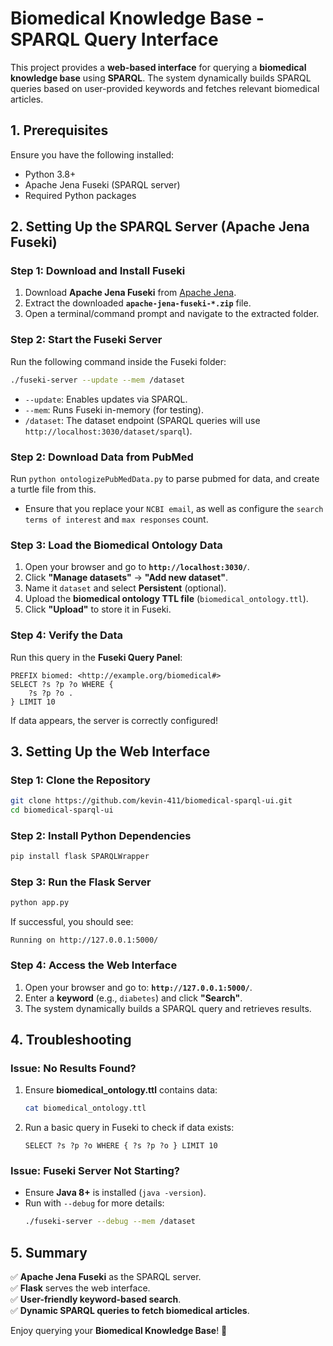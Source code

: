 # Biomedical Knowledge Base - SPARQL Query Interface

This project provides a **web-based interface** for querying a **biomedical knowledge base** using **SPARQL**. The system dynamically builds SPARQL queries based on user-provided keywords and fetches relevant biomedical articles.

## **1. Prerequisites**
Ensure you have the following installed:
- Python 3.8+
- Apache Jena Fuseki (SPARQL server)
- Required Python packages

## **2. Setting Up the SPARQL Server (Apache Jena Fuseki)**

### **Step 1: Download and Install Fuseki**
1. Download **Apache Jena Fuseki** from [Apache Jena](https://jena.apache.org/download/index.cgi).
2. Extract the downloaded **`apache-jena-fuseki-*.zip`** file.
3. Open a terminal/command prompt and navigate to the extracted folder.

### **Step 2: Start the Fuseki Server**
Run the following command inside the Fuseki folder:
```bash
./fuseki-server --update --mem /dataset
```
- `--update`: Enables updates via SPARQL.
- `--mem`: Runs Fuseki in-memory (for testing).
- `/dataset`: The dataset endpoint (SPARQL queries will use `http://localhost:3030/dataset/sparql`).

### **Step 2: Download Data from PubMed**
Run `python ontologizePubMedData.py` to parse pubmed for data, and create a turtle file from this.
- Ensure that you replace your `NCBI email`, as well as configure the `search terms of interest` and `max responses` count.

### **Step 3: Load the Biomedical Ontology Data**
1. Open your browser and go to **`http://localhost:3030/`**.
2. Click **"Manage datasets"** → **"Add new dataset"**.
3. Name it `dataset` and select **Persistent** (optional).
4. Upload the **biomedical ontology TTL file** (`biomedical_ontology.ttl`).
5. Click **"Upload"** to store it in Fuseki.

### **Step 4: Verify the Data**
Run this query in the **Fuseki Query Panel**:
```sparql
PREFIX biomed: <http://example.org/biomedical#>
SELECT ?s ?p ?o WHERE {
    ?s ?p ?o .
} LIMIT 10
```
If data appears, the server is correctly configured!

## **3. Setting Up the Web Interface**

### **Step 1: Clone the Repository**
```bash
git clone https://github.com/kevin-411/biomedical-sparql-ui.git
cd biomedical-sparql-ui
```

### **Step 2: Install Python Dependencies**
```bash
pip install flask SPARQLWrapper
```

### **Step 3: Run the Flask Server**
```bash
python app.py
```
If successful, you should see:
```
Running on http://127.0.0.1:5000/
```

### **Step 4: Access the Web Interface**
1. Open your browser and go to: **`http://127.0.0.1:5000/`**.
2. Enter a **keyword** (e.g., `diabetes`) and click **"Search"**.
3. The system dynamically builds a SPARQL query and retrieves results.

## **4. Troubleshooting**

### **Issue: No Results Found?**
1. Ensure **biomedical_ontology.ttl** contains data:
   ```bash
   cat biomedical_ontology.ttl
   ```
2. Run a basic query in Fuseki to check if data exists:
   ```sparql
   SELECT ?s ?p ?o WHERE { ?s ?p ?o } LIMIT 10
   ```

### **Issue: Fuseki Server Not Starting?**
- Ensure **Java 8+** is installed (`java -version`).
- Run with `--debug` for more details:
  ```bash
  ./fuseki-server --debug --mem /dataset
  ```

## **5. Summary**
✅ **Apache Jena Fuseki** as the SPARQL server.  
✅ **Flask** serves the web interface.  
✅ **User-friendly keyword-based search**.  
✅ **Dynamic SPARQL queries to fetch biomedical articles**.  

Enjoy querying your **Biomedical Knowledge Base**! 🚀


